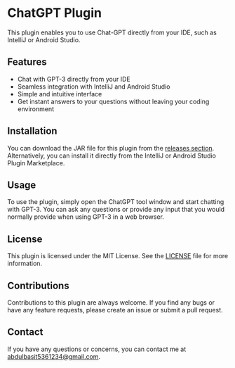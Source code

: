 # ChatGPT Plugin

<!-- Plugin description -->
This plugin enables you to use Chat-GPT directly from your IDE, such as IntelliJ or Android Studio.
<!-- Plugin description end -->

## Features

- Chat with GPT-3 directly from your IDE
- Seamless integration with IntelliJ and Android Studio
- Simple and intuitive interface
- Get instant answers to your questions without leaving your coding environment

## Installation

You can download the JAR file for this plugin from the [releases section](https://github.com/SEAbdulbasit/ChatGPT-Plugin/releases). Alternatively, you can install it directly from the IntelliJ or Android Studio Plugin Marketplace.

## Usage

To use the plugin, simply open the ChatGPT tool window and start chatting with GPT-3. You can ask any questions or provide any input that you would normally provide when using GPT-3 in a web browser.

## License

This plugin is licensed under the MIT License. See the [LICENSE](LICENSE) file for more information.

## Contributions

Contributions to this plugin are always welcome. If you find any bugs or have any feature requests, please create an issue or submit a pull request.


## Contact

If you have any questions or concerns, you can contact me at [abdulbasit5361234@gmail.com](mailto:youremail@example.com).

